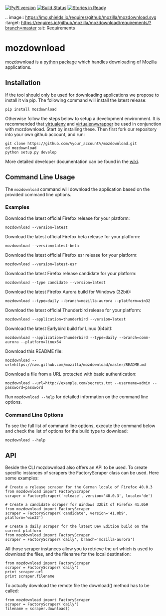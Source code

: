 [![PyPI version](https://badge.fury.io/py/mozdownload.svg)](http://badge.fury.io/py/mozdownload)
[![Build Status](https://travis-ci.org/mozilla/mozdownload.svg?branch=master)](https://travis-ci.org/mozilla/mozdownload)
[![Stories in Ready](https://badge.waffle.io/mozilla/mozdownload.png?label=ready&title=Ready)](https://waffle.io/mozilla/mozdownload)

.. image:: https://img.shields.io/requires/github/mozilla/mozdownload.svg
   :target: https://requires.io/github/mozilla/mozdownload/requirements/?branch=master
   :alt: Requirements

# mozdownload

[mozdownload](https://github.com/mozilla/mozdownload)
is a [python package](http://pypi.python.org/pypi/mozdownload)
which handles downloading of Mozilla applications.

## Installation

If the tool should only be used for downloading applications we propose to
install it via pip. The following command will install the latest release:

    pip install mozdownload

Otherwise follow the steps below to setup a development environment. It is
recommended that [virtualenv](http://virtualenv.readthedocs.org/en/latest/installation.html)
and [virtualenvwrapper](http://virtualenvwrapper.readthedocs.org/en/latest/)
be used in conjunction with mozdownload. Start by installing these. Then first fork
our repository into your own github account, and run:

    git clone https://github.com/%your_account%/mozdownload.git
    cd mozdownload
    python setup.py develop

More detailed developer documentation can be found in the [wiki](https://github.com/mozilla/mozdownload/wiki).

## Command Line Usage

The `mozdownload` command will download the application based on the provided
command line options.

### Examples

Download the latest official Firefox release for your platform:

    mozdownload --version=latest

Download the latest official Firefox beta release for your platform:

    mozdownload --version=latest-beta

Download the latest official Firefox esr release for your platform:

    mozdownload --version=latest-esr

Download the latest Firefox release candidate for your platform:

    mozdownload --type candidate --version=latest

Download the latest Firefox Aurora build for Windows (32bit):

    mozdownload --type=daily --branch=mozilla-aurora --platform=win32

Download the latest official Thunderbird release for your platform:

    mozdownload --application=thunderbird --version=latest

Download the latest Earlybird build for Linux (64bit):

    mozdownload --application=thunderbird --type=daily --branch=comm-aurora --platform=linux64

Download this README file:

    mozdownload --url=https://raw.github.com/mozilla/mozdownload/master/README.md

Download a file from a URL protected with basic authentication:

    mozdownload --url=http://example.com/secrets.txt --username=admin --password=password

Run `mozdownload --help` for detailed information on the command line options.

### Command Line Options

To see the full list of command line options, execute the command below and check the list
of options for the build type to download:

    mozdownload --help

## API

Beside the CLI mozdownload also offers an API to be used. To create specific instances of scrapers
the FactoryScraper class can be used. Here some examples:

    # Create a release scraper for the German locale of Firefox 40.0.3
    from mozdownload import FactoryScraper
    scraper = FactoryScraper('release', version='40.0.3', locale='de')

    # Create a candidate scraper for Windows 32bit of Firefox 41.0b9
    from mozdownload import FactoryScraper
    scraper = FactoryScraper('candidate', version='41.0b9', platform='win32')

    # Create a daily scraper for the latest Dev Edition build on the current platform
    from mozdownload import FactoryScraper
    scraper = FactoryScraper('daily', branch='mozilla-aurora')

All those scraper instances allow you to retrieve the url which is used to download the files, and the filename for the local destination:

    from mozdownload import FactoryScraper
    scraper = FactoryScraper('daily')
    print scraper.url
    print scraper.filename

To actually download the remote file the download() method has to be called:

    from mozdownload import FactoryScraper
    scraper = FactoryScraper('daily')
    filename = scraper.download()
